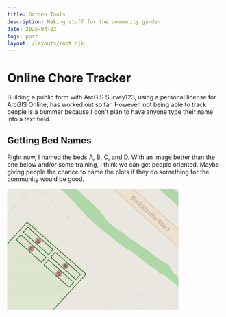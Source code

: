 ```yaml
---
title: Garden Tools
description: Making stuff for the community garden
date: 2025-04-23
tags: post
layout: /layouts/root.njk
---
```


# Online Chore Tracker
Building a public form with ArcGIS Survey123, using a personal license for ArcGIS Online, has worked out so far. However, not being able to track people is a bummer because I don't plan to have anyone type their name into a text field.

## Getting Bed Names
Right now, I named the beds A, B, C, and D. With an image better than the one below and/or some training, I think we can get people oriented. Maybe giving people the chance to name the plots if they do something for the community would be good.

<img src="garden-labels.png" width=400 alt="Garden Labels" />